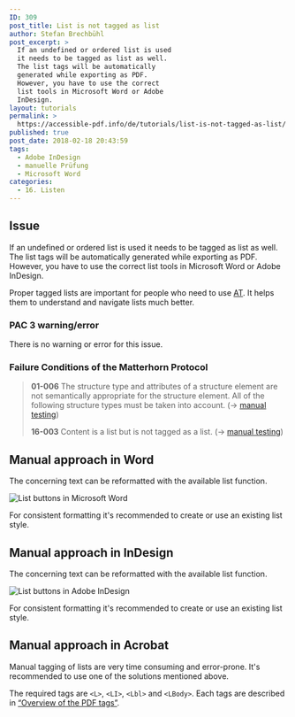 ```yaml
---
ID: 309
post_title: List is not tagged as list
author: Stefan Brechbühl
post_excerpt: >
  If an undefined or ordered list is used
  it needs to be tagged as list as well.
  The list tags will be automatically
  generated while exporting as PDF.
  However, you have to use the correct
  list tools in Microsoft Word or Adobe
  InDesign.
layout: tutorials
permalink: >
  https://accessible-pdf.info/de/tutorials/list-is-not-tagged-as-list/
published: true
post_date: 2018-02-18 20:43:59
tags:
  - Adobe InDesign
  - manuelle Prüfung
  - Microsoft Word
categories:
  - 16. Listen
---
```

## Issue

If an undefined or ordered list is used it needs to be tagged as list as well. The list tags will be automatically generated while exporting as PDF. However, you have to use the correct list tools in Microsoft Word or Adobe InDesign.

Proper tagged lists are important for people who need to use [AT][1]. It helps them to understand and navigate lists much better.

### PAC 3 warning/error

There is no warning or error for this issue.

### Failure Conditions of the Matterhorn Protocol

> **01-006** The structure type and attributes of a structure element are not semantically appropriate for the structure element. All of the following structure types must be taken into account. (→ [manual testing][2])
> 
> **16-003** Content is a list but is not tagged as a list. (→ [manual testing][2])

## Manual approach in Word

The concerning text can be reformatted with the available list function.

![List buttons in Microsoft Word][3]

For consistent formatting it's recommended to create or use an existing list style.

## Manual approach in InDesign

The concerning text can be reformatted with the available list function.

![List buttons in Adobe InDesign][4]

For consistent formatting it's recommended to create or use an existing list style.

## Manual approach in Acrobat

Manual tagging of lists are very time consuming and error-prone. It's recommended to use one of the solutions mentioned above.

The required tags are `<L>`, `<LI>`, `<Lbl>` and `<LBody>`. Each tags are described in [“Overview of the PDF tags”][5].

 [1]: https://accessible-pdf.info/en/glossary/#assistive-technology
 [2]: https://accessible-pdf.info/en/glossary/#manual-testing
 [3]: https://accessible-pdf.info/wp/wp-content/uploads/word_list_icons.png
 [4]: https://accessible-pdf.info/wp/wp-content/uploads/indesign_list_icons.png
 [5]: https://accessible-pdf.info/en/basics/overview-of-the-pdf-tags/